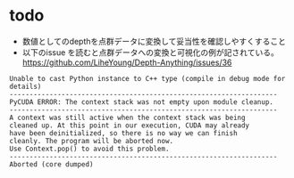 # todo
- 数値としてのdepthを点群データに変換して妥当性を確認しやすくすること
- 以下のissue を読むと点群データへの変換と可視化の例が記されている。
https://github.com/LiheYoung/Depth-Anything/issues/36

```commandline
Unable to cast Python instance to C++ type (compile in debug mode for details)
-------------------------------------------------------------------
PyCUDA ERROR: The context stack was not empty upon module cleanup.
-------------------------------------------------------------------
A context was still active when the context stack was being
cleaned up. At this point in our execution, CUDA may already
have been deinitialized, so there is no way we can finish
cleanly. The program will be aborted now.
Use Context.pop() to avoid this problem.
-------------------------------------------------------------------
Aborted (core dumped)
```
